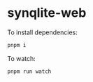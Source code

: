 # synqlite-web

To install dependencies:

```bash
pnpm i
```

To watch:

```bash
pnpm run watch
```

